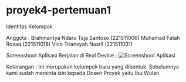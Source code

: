 # proyek4-pertemuan1

Identitas Kelompok

Anggota :
Brahmantya Ndaru Taja Santoso (221511006)
Muhamad Fatah Rozaq (221511018)
Vico Triansyah Nasril (221511031)

Screenshoot Aplikasi Berjalan di Real Device :
![Screenshoot Aplikasi](https://github.com/FatahRozaq/proyek4-pertemuan1/assets/89440284/fd52658b-5ec0-44b0-a1fb-6fa5ee9d3689)

Keterangan : Ini merupakan kelompok baru yang dibentuk. Sebelumnya kami sudah meminta izin kepada Dosen Proyek yaitu Ibu Wulan.
